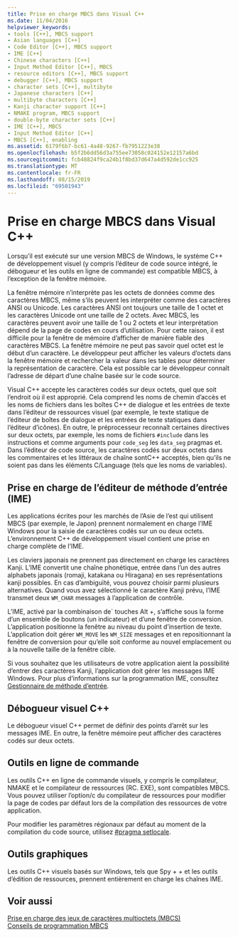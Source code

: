 ```yaml
---
title: Prise en charge MBCS dans Visual C++
ms.date: 11/04/2016
helpviewer_keywords:
- tools [C++], MBCS support
- Asian languages [C++]
- Code Editor [C++], MBCS support
- IME [C++]
- Chinese characters [C++]
- Input Method Editor [C++], MBCS
- resource editors [C++], MBCS support
- debugger [C++], MBCS support
- character sets [C++], multibyte
- Japanese characters [C++]
- multibyte characters [C++]
- Kanji character support [C++]
- NMAKE program, MBCS support
- double-byte character sets [C++]
- IME [C++], MBCS
- Input Method Editor [C++]
- MBCS [C++], enabling
ms.assetid: 6179f6b7-bc61-4a48-9267-fb7951223e38
ms.openlocfilehash: b5f2b6dd56d3a755ee73058c024152e12157a6bd
ms.sourcegitcommit: fcb48824f9ca24b1f8bd37d647a4d592de1cc925
ms.translationtype: MT
ms.contentlocale: fr-FR
ms.lasthandoff: 08/15/2019
ms.locfileid: "69501943"
---
```

# <a name="mbcs-support-in-visual-c"></a>Prise en charge MBCS dans Visual C++

Lorsqu’il est exécuté sur une version MBCS de Windows, le système C++ de développement visuel (y compris l’éditeur de code source intégré, le débogueur et les outils en ligne de commande) est compatible MBCS, à l’exception de la fenêtre mémoire.

La fenêtre mémoire n’interprète pas les octets de données comme des caractères MBCS, même s’ils peuvent les interpréter comme des caractères ANSI ou Unicode. Les caractères ANSI ont toujours une taille de 1 octet et les caractères Unicode ont une taille de 2 octets. Avec MBCS, les caractères peuvent avoir une taille de 1 ou 2 octets et leur interprétation dépend de la page de codes en cours d’utilisation. Pour cette raison, il est difficile pour la fenêtre de mémoire d’afficher de manière fiable des caractères MBCS. La fenêtre mémoire ne peut pas savoir quel octet est le début d’un caractère. Le développeur peut afficher les valeurs d’octets dans la fenêtre mémoire et rechercher la valeur dans les tables pour déterminer la représentation de caractère. Cela est possible car le développeur connaît l’adresse de départ d’une chaîne basée sur le code source.

Visual C++ accepte les caractères codés sur deux octets, quel que soit l’endroit où il est approprié. Cela comprend les noms de chemin d’accès et les noms de fichiers dans les boîtes C++ de dialogue et les entrées de texte dans l’éditeur de ressources visuel (par exemple, le texte statique de l’éditeur de boîtes de dialogue et les entrées de texte statiques dans l’éditeur d’icônes). En outre, le préprocesseur reconnaît certaines directives sur deux octets, par exemple, les noms de fichiers `#include` dans les instructions et comme arguments pour `code_seg` les `data_seg` pragmas et. Dans l’éditeur de code source, les caractères codés sur deux octets dans les commentaires et les littéraux de chaîne sontC++ acceptés, bien qu’ils ne soient pas dans les éléments C/Language (tels que les noms de variables).

##  <a name="_core_support_for_the_input_method_editor_.28.ime.29"></a>Prise en charge de l’éditeur de méthode d’entrée (IME)

Les applications écrites pour les marchés de l’Asie de l’est qui utilisent MBCS (par exemple, le Japon) prennent normalement en charge l’IME Windows pour la saisie de caractères codés sur un ou deux octets. L’environnement C++ de développement visuel contient une prise en charge complète de l’IME.

Les claviers japonais ne prennent pas directement en charge les caractères Kanji. L’IME convertit une chaîne phonétique, entrée dans l’un des autres alphabets japonais (romaji, katakana ou Hiragana) en ses représentations kanji possibles. En cas d’ambiguïté, vous pouvez choisir parmi plusieurs alternatives. Quand vous avez sélectionné le caractère Kanji prévu, l’IME transmet deux `WM_CHAR` messages à l’application de contrôle.

L’IME, activé par la combinaison de\` touches Alt +, s’affiche sous la forme d’un ensemble de boutons (un indicateur) et d’une fenêtre de conversion. L’application positionne la fenêtre au niveau du point d’insertion de texte. L’application doit gérer `WM_MOVE` les `WM_SIZE` messages et en repositionnant la fenêtre de conversion pour qu’elle soit conforme au nouvel emplacement ou à la nouvelle taille de la fenêtre cible.

Si vous souhaitez que les utilisateurs de votre application aient la possibilité d’entrer des caractères Kanji, l’application doit gérer les messages IME Windows. Pour plus d’informations sur la programmation IME, consultez [Gestionnaire de méthode d’entrée](/windows/win32/intl/input-method-manager).

## <a name="visual-c-debugger"></a>Débogueur visuel C++

Le débogueur visuel C++ permet de définir des points d’arrêt sur les messages IME. En outre, la fenêtre mémoire peut afficher des caractères codés sur deux octets.

## <a name="command-line-tools"></a>Outils en ligne de commande

Les outils C++ en ligne de commande visuels, y compris le compilateur, NMAKE et le compilateur de ressources (RC. EXE), sont compatibles MBCS. Vous pouvez utiliser l’option/c du compilateur de ressources pour modifier la page de codes par défaut lors de la compilation des ressources de votre application.

Pour modifier les paramètres régionaux par défaut au moment de la compilation du code source, utilisez [#pragma setlocale](../preprocessor/setlocale.md).

## <a name="graphical-tools"></a>Outils graphiques

Les outils C++ visuels basés sur Windows, tels que Spy + + et les outils d’édition de ressources, prennent entièrement en charge les chaînes IME.

## <a name="see-also"></a>Voir aussi

[Prise en charge des jeux de caractères multioctets (MBCS)](../text/support-for-multibyte-character-sets-mbcss.md)<br/>
[Conseils de programmation MBCS](../text/mbcs-programming-tips.md)
